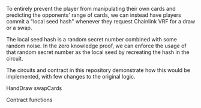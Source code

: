 To entirely prevent the player from manipulating their own cards and predicting the opponents' range of cards, we can instead have players commit a "local seed hash" whenever they request Chainlink VRF for a draw or a swap.

The local seed hash is a random secret number combined with some random noise.  In the zero knowledge proof, we can enforce the usage of that random secret number as the local seed by recreating the hash in the circuit.

The circuits and contract in this repository demonstrate how this would be implemented, with few changes to the original logic.

HandDraw
swapCards

Contract functions
